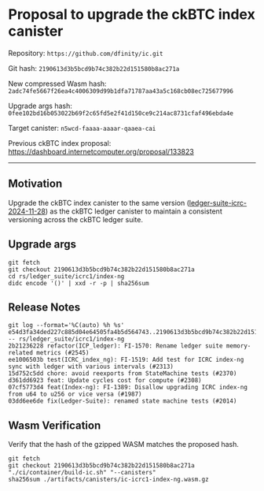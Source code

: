 # Proposal to upgrade the ckBTC index canister

Repository: `https://github.com/dfinity/ic.git`

Git hash: `2190613d3b5bcd9b74c382b22d151580b8ac271a`

New compressed Wasm hash: `2adc74fe5667f26ea4c4006309d99b1dfa71787aa43a5c168cb08ec725677996`

Upgrade args hash: `0fee102bd16b053022b69f2c65fd5e2f41d150ce9c214ac8731cfaf496ebda4e`

Target canister: `n5wcd-faaaa-aaaar-qaaea-cai`

Previous ckBTC index proposal: https://dashboard.internetcomputer.org/proposal/133823

---

## Motivation

Upgrade the ckBTC index canister to the same version ([ledger-suite-icrc-2024-11-28](https://github.com/dfinity/ic/releases/tag/ledger-suite-icrc-2024-11-28)) as the ckBTC ledger canister to maintain a consistent versioning across the ckBTC ledger suite.

## Upgrade args

```
git fetch
git checkout 2190613d3b5bcd9b74c382b22d151580b8ac271a
cd rs/ledger_suite/icrc1/index-ng
didc encode '()' | xxd -r -p | sha256sum
```

## Release Notes

```
git log --format='%C(auto) %h %s' e54d3fa34ded227c885d04e64505fa4b5d564743..2190613d3b5bcd9b74c382b22d151580b8ac271a -- rs/ledger_suite/icrc1/index-ng
2b21236228 refactor(ICP_ledger): FI-1570: Rename ledger suite memory-related metrics (#2545)
ee1006503b test(ICRC_index_ng): FI-1519: Add test for ICRC index-ng sync with ledger with various intervals (#2313)
15d752c5dd chore: avoid reexports from StateMachine tests (#2370)
d361dd6923 feat: Update cycles cost for compute (#2308)
07cf5773d4 feat(Index-ng): FI-1389: Disallow upgrading ICRC index-ng from u64 to u256 or vice versa (#1987)
03dd6ee6de fix(Ledger-Suite): renamed state machine tests (#2014)
 ```

## Wasm Verification

Verify that the hash of the gzipped WASM matches the proposed hash.

```
git fetch
git checkout 2190613d3b5bcd9b74c382b22d151580b8ac271a
"./ci/container/build-ic.sh" "--canisters"
sha256sum ./artifacts/canisters/ic-icrc1-index-ng.wasm.gz
```
